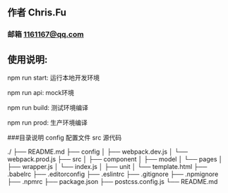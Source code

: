 ## 作者 Chris.Fu
### 邮箱 1161167@qq.com

## 使用说明:
npm run start: 运行本地开发环境

npm run api: mock环境

npm run build: 测试环境编译

npm run prod: 生产环境编译


###目录说明
config 配置文件
src 源代码

./
├── README.md
├── config
│   ├── webpack.dev.js
│   └── webpack.prod.js
├── src
│   ├── component
│   ├── model
│   └── pages
│        ├── wrapper.js
│        └── index.js
│   ├── unit
│   └── template.html
├── .babelrc
├── .editorconfig
├── .eslintrc
├── .gitignore
├── .npmignore
├── .npmrc
├── package.json
├── postcss.config.js
└── README.md




